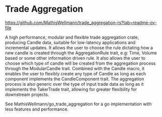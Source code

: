 # Trade Aggregation

https://github.com/MathisWellmann/trade_aggregation-rs?tab=readme-ov-file

A high performance, modular and flexible trade aggregation crate, producing Candle data, suitable for low-latency applications and incremental updates. It allows the user to choose the rule dictating how a new candle is created through the AggregationRule trait, e.g: Time, Volume based or some other information driven rule. It also allows the user to choose which type of candle will be created from the aggregation process through the ModularCandle trait. Combined with the Candle macro, it enables the user to flexibly create any type of Candle as long as each component implements the CandleComponent trait. The aggregation process is also generic over the type of input trade data as long as it implements the TakerTrade trait, allowing for greater flexibility for downstream projects.

See MathisWellmann/go_trade_aggregation for a go implementation with less features and performance.